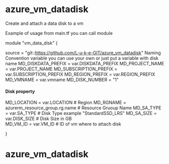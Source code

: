 # azure_vm_datadisk
Create and attach a data disk to a vm

Example of usage
from main.tf you can call module


module "vm_data_disk" {
  
  source                 = "git::https://github.com/L-u-k-e-GIT/azure_vm_datadisk"
  Naming Convention variable you can use your own or just put a variable with disk name
  MD_DISKDATA_PREFIX     = var.DISKDATA_PREFIX
  MD_PROJECT_NAME        = var.PROJECT_NAME
  MD_SUBSCRIPTION_PREFIX = var.SUBSCRIPTION_PREFIX
  MD_REGION_PREFIX       = var.REGION_PREFIX
  MD_VMNAME              = var.vmname 
  MD_DISK_NUMBER         = "1"
  #### Disk property 
 
  MD_LOCATION            = var.LOCATION                       # Region
  MD_RGNAME              = azurerm_resource_group.rg.name     # Resource Gruoup Name
  MD_SA_TYPE             = var.SA_TYPE                        # Disk Type example "StandardSSD_LRS"
  MD_SA_SIZE             = var.DISK_SIZE                      # Disk Size in GB      
  MD_VM_ID               = var.VM_ID                          # ID of vm where to attach disk
  
}
# azure_vm_datadisk

